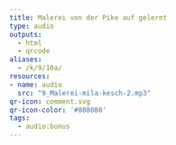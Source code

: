 ```yaml
---
title: Malerei von der Pike auf gelernt
type: audio
outputs:
  - html
  - qrcode
aliases:
  - /k/9/10a/
resources:
- name: audio
  src: "9_Malerei-mila-kesch-2.mp3"
qr-icon: comment.svg
qr-icon-color: '#808080'
tags:
  - audio:bonus
---
```

